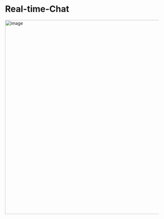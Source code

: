 ﻿# Real-time-Chat
<img width="634" alt="image" src="https://github.com/Danita0023/Real-time-Chat/assets/146582665/2a142392-6b44-4669-a783-986219195d3a">


